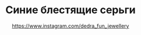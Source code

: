 ---
title: Синие блестящие серьги
description: Серьги из синих и серебристых блестящих стеклянных бусин
author: https://www.instagram.com/dedra_fun_jewellery
cost: 3000₸
---